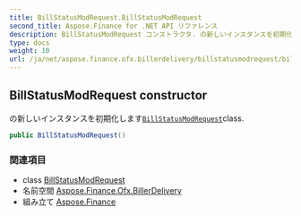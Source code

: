 ```yaml
---
title: BillStatusModRequest.BillStatusModRequest
second_title: Aspose.Finance for .NET API リファレンス
description: BillStatusModRequest コンストラクタ. の新しいインスタンスを初期化しますBillStatusModRequestclass.
type: docs
weight: 10
url: /ja/net/aspose.finance.ofx.billerdelivery/billstatusmodrequest/billstatusmodrequest/
---
```

## BillStatusModRequest constructor

の新しいインスタンスを初期化します[`BillStatusModRequest`](../)class.

```csharp
public BillStatusModRequest()
```

### 関連項目

* class [BillStatusModRequest](../)
* 名前空間 [Aspose.Finance.Ofx.BillerDelivery](../../billstatusmodrequest/)
* 組み立て [Aspose.Finance](../../../)


